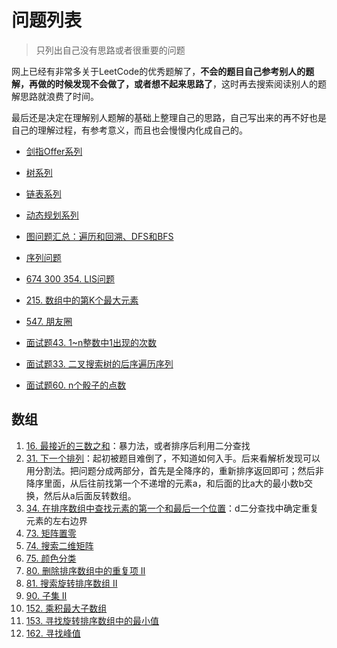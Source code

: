 # 问题列表
>只列出自己没有思路或者很重要的问题

网上已经有非常多关于LeetCode的优秀题解了，**不会的题目自己参考别人的题解，再做的时候发现不会做了，或者想不起来思路了**，这时再去搜索阅读别人的题解思路就浪费了时间。

最后还是决定在理解别人题解的基础上整理自己的思路，自己写出来的再不好也是自己的理解过程，有参考意义，而且也会慢慢内化成自己的。

- [剑指Offer系列](/leetcode/problems/offer_sword)
- [树系列](/leetcode/problems/tree)
- [链表系列](/leetcode/problems/linked_list)
- [动态规划系列](/leetcode/problems/dp)
- [图问题汇总：遍历和回溯、DFS和BFS](/leetcode/problems/graph)
- [序列问题](/leetcode/problems/sequential)
- [674 300 354. LIS问题](/leetcode/problems/lis)

- [215. 数组中的第K个最大元素](/leetcode/problems/215-kth-largest-element)
- [547. 朋友圈](/leetcode/problems/547-friend-circles)
- [面试题43. 1~n整数中1出现的次数](/leetcode/problems/offer-43-calculate-one)
- [面试题33. 二叉搜索树的后序遍历序列](/leetcode/problems/offer-33)
- [面试题60. n个骰子的点数](/leetcode/problems/offer-60)

## 数组
1. [16. 最接近的三数之和](https://leetcode-cn.com/problems/3sum-closest/)：暴力法，或者排序后利用二分查找
2. [31. 下一个排列](https://leetcode-cn.com/problems/next-permutation/)：起初被题目难倒了，不知道如何入手。后来看解析发现可以用分割法。把问题分成两部分，首先是全降序的，重新排序返回即可；然后非降序里面，从后往前找第一个不递增的元素a，和后面的比a大的最小数b交换，然后从a后面反转数组。
3. [34. 在排序数组中查找元素的第一个和最后一个位置](https://leetcode-cn.com/problems/find-first-and-last-position-of-element-in-sorted-array/)：d二分查找中确定重复元素的左右边界
4. [73. 矩阵置零](/leetcode/problems/73)
5. [74. 搜索二维矩阵](/leetcode/problems/74)
6. [75. 颜色分类](/leetcode/problems/75)
7. [80. 删除排序数组中的重复项 II](/leetcode/problems/80)
8. [81. 搜索旋转排序数组 II](/leetcode/problems/81)
9. [90. 子集 II](/leetcode/problems/90)
10. [152. 乘积最大子数组](/leetcode/problems/152)
11. [153. 寻找旋转排序数组中的最小值](/leetcode/problems/153)
12. [162. 寻找峰值](/leetcode/problems/162)